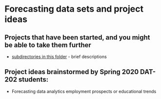 # Forecasting data sets and project ideas

## Projects that have been started, and you might be able to take them further

* [subdirectories in this folder](./) - brief descriptions

## Project ideas brainstormed by Spring 2020 DAT-202 students:

* Forecasting data analytics employment prospects or educational trends